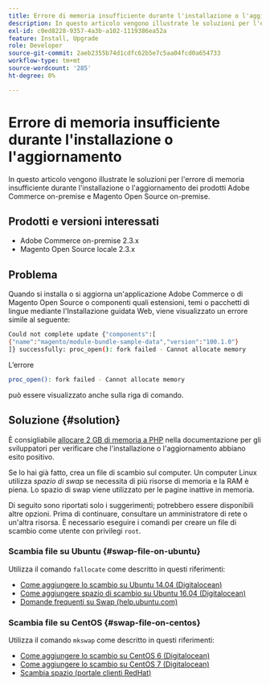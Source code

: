 ```yaml
---
title: Errore di memoria insufficiente durante l'installazione o l'aggiornamento
description: In questo articolo vengono illustrate le soluzioni per l'errore di memoria insufficiente durante l'installazione o l'aggiornamento dei prodotti Adobe Commerce on-premise e Magento Open Source on-premise.
exl-id: c0ed8228-9357-4a3b-a102-1119386ea52a
feature: Install, Upgrade
role: Developer
source-git-commit: 2aeb2355b74d1cdfc62b5e7c5aa04fcd0a654733
workflow-type: tm+mt
source-wordcount: '285'
ht-degree: 0%

---
```


# Errore di memoria insufficiente durante l&#39;installazione o l&#39;aggiornamento

In questo articolo vengono illustrate le soluzioni per l&#39;errore di memoria insufficiente durante l&#39;installazione o l&#39;aggiornamento dei prodotti Adobe Commerce on-premise e Magento Open Source on-premise.

## Prodotti e versioni interessati

* Adobe Commerce on-premise 2.3.x
* Magento Open Source locale 2.3.x

## Problema

Quando si installa o si aggiorna un&#39;applicazione Adobe Commerce o di Magento Open Source o componenti quali estensioni, temi o pacchetti di lingue mediante l&#39;Installazione guidata Web, viene visualizzato un errore simile al seguente:

```bash
Could not complete update {"components":[
{"name":"magento/module-bundle-sample-data","version":"100.1.0"}
]} successfully: proc_open(): fork failed - Cannot allocate memory
```

L’errore

```bash
proc_open(): fork failed - Cannot allocate memory
```

può essere visualizzato anche sulla riga di comando.

## Soluzione {#solution}

È consigliabile [allocare 2 GB di memoria a PHP](https://experienceleague.adobe.com/en/docs/commerce-operations/installation-guide/prerequisites/php-settings) nella documentazione per gli sviluppatori per verificare che l&#39;installazione o l&#39;aggiornamento abbiano esito positivo.

Se lo hai già fatto, crea un file di scambio sul computer. Un computer Linux utilizza *spazio di swap* se necessita di più risorse di memoria e la RAM è piena. Lo spazio di swap viene utilizzato per le pagine inattive in memoria.

Di seguito sono riportati solo i suggerimenti; potrebbero essere disponibili altre opzioni. Prima di continuare, consultare un amministratore di rete o un&#39;altra risorsa. È necessario eseguire i comandi per creare un file di scambio come utente con privilegi `root`.

### Scambia file su Ubuntu {#swap-file-on-ubuntu}

Utilizza il comando `fallocate` come descritto in questi riferimenti:

* [Come aggiungere lo scambio su Ubuntu 14.04 (Digitalocean)](https://www.digitalocean.com/community/tutorials/how-to-add-swap-on-ubuntu-14-04)
* [Come aggiungere spazio di scambio su Ubuntu 16.04 (Digitalocean)](https://www.digitalocean.com/community/tutorials/how-to-add-swap-space-on-ubuntu-16-04)
* [Domande frequenti su Swap (help.ubuntu.com)](https://help.ubuntu.com/community/SwapFaq)

### Scambia file su CentOS {#swap-file-on-centos}

Utilizza il comando `mkswap` come descritto in questi riferimenti:

* [Come aggiungere lo scambio su CentOS 6 (Digitalocean)](https://www.digitalocean.com/community/tutorials/how-to-add-swap-on-centos-6)
* [Come aggiungere lo scambio su CentOS 7 (Digitalocean)](https://www.digitalocean.com/community/tutorials/how-to-add-swap-on-centos-7)
* [Scambia spazio (portale clienti RedHat)](https://access.redhat.com/documentation/en-US/Red_Hat_Enterprise_Linux/6/html/Storage_Administration_Guide/ch-swapspace.html)
